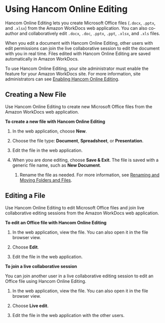 # Using Hancom Online Editing<a name="hancom-online-edit"></a>

Hancom Online Editing lets you create Microsoft Office files \(`.docx`, `.pptx`, and `.xlsx`\) from the Amazon WorkDocs web application\. You can also co\-author and collaboratively edit `.docx`, `.doc`, `.pptx`, `.ppt`, `.xlsx`, and `.xls` files\.

When you edit a document with Hancom Online Editing, other users with edit permissions can join the live collaborative session to edit the document with you in real time\. Files edited with Hancom Online Editing are saved automatically in Amazon WorkDocs\.

To use Hancom Online Editing, your site administrator must enable the feature for your Amazon WorkDocs site\. For more information, site administrators can see [Enabling Hancom Online Editing](https://docs.aws.amazon.com/workdocs/latest/adminguide/collab-editing.html#enable-hancom-edit)\.

## Creating a New File<a name="hancom-new"></a>

Use Hancom Online Editing to create new Microsoft Office files from the Amazon WorkDocs web application\.

**To create a new file with Hancom Online Editing**

1. In the web application, choose **New**\.

1. Choose the file type: **Document**, **Spreadsheet**, or **Presentation**\.

1. Edit the file in the web application\.

1. When you are done editing, choose **Save & Exit**\. The file is saved with a generic file name, such as **New Document**\. 

   1. Rename the file as needed\. For more information, see [Renaming and Moving Folders and Files](client_folders.md#web_rename_folder)\.

## Editing a File<a name="hancom-edit"></a>

Use Hancom Online Editing to edit Microsoft Office files and join live collaborative editing sessions from the Amazon WorkDocs web application\.

**To edit an Office file with Hancom Online Editing**

1. In the web application, view the file\. You can also open it in the file browser view\.

1. Choose **Edit**\.

1. Edit the file in the web application\.

**To join a live collaborative session**

You can join another user in a live collaborative editing session to edit an Office file using Hancom Online Editing\.

1. In the web application, view the file\. You can also open it in the file browser view\.

1. Choose **Live edit**\.

1. Edit the file in the web application with the other users\.